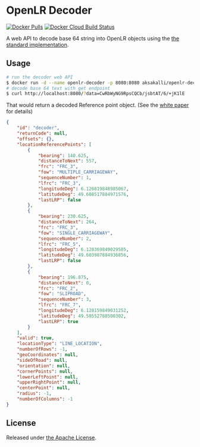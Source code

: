 # OpenLR Decoder

  [![Docker Pulls](https://img.shields.io/docker/pulls/aksakalli/openlr-decoder)](https://hub.docker.com/r/aksakalli/openlr-decoder)
  [![Docker Cloud Build Status](https://img.shields.io/docker/cloud/build/aksakalli/openlr-decoder)](https://hub.docker.com/r/aksakalli/openlr-decoder/builds)

A web API to decode base 64 string into OpenLR objects
using the [the standard implementation](https://github.com/tomtom-international/openlr).

## Usage

```bash
# run the decoder web API
$ docker run -d --name openlr-decoder -p 8080:8080 aksakalli/openlr-decoder
# decode base 64 text with get endpoint 
$ curl http://localhost:8080/?data=CwRbWyNG9RpsCQCb/jsbtAT/6/+jK1lE
```
That would return a decoded Reference point object.
(See the [white paper](https://www.openlr-association.com/fileadmin/user_upload/openlr-whitepaper_v1.5.pdf) for details)

```json
{
    "id": "decoder",
    "returnCode": null,
    "offsets": {},
    "locationReferencePoints": [
        {
            "bearing": 140.625,
            "distanceToNext": 557,
            "frc": "FRC_3",
            "fow": "MULTIPLE_CARRIAGEWAY",
            "sequenceNumber": 1,
            "lfrc": "FRC_3",
            "longitudeDeg": 6.126819848985067,
            "latitudeDeg": 49.608517884971576,
            "lastLRP": false
        },
        {
            "bearing": 230.625,
            "distanceToNext": 264,
            "frc": "FRC_3",
            "fow": "SINGLE_CARRIAGEWAY",
            "sequenceNumber": 2,
            "lfrc": "FRC_5",
            "longitudeDeg": 6.128369849029585,
            "latitudeDeg": 49.603987884936856,
            "lastLRP": false
        },
        {
            "bearing": 196.875,
            "distanceToNext": 0,
            "frc": "FRC_2",
            "fow": "SLIPROAD",
            "sequenceNumber": 3,
            "lfrc": "FRC_7",
            "longitudeDeg": 6.128159849031252,
            "latitudeDeg": 49.58552788500302,
            "lastLRP": true
        }
    ],
    "valid": true,
    "locationType": "LINE_LOCATION",
    "numberOfRows": -1,
    "geoCoordinates": null,
    "sideOfRoad": null,
    "orientation": null,
    "cornerPoints": null,
    "lowerLeftPoint": null,
    "upperRightPoint": null,
    "centerPoint": null,
    "radius": -1,
    "numberOfColumns": -1
}
```

## License

Released under [the Apache License](LICENSE).
